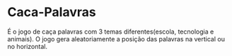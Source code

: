 # Caca-Palavras
É o jogo de caça palavras com 3 temas diferentes(escola, tecnologia e animais). O jogo gera aleatoriamente a posição das palavras na vertical ou no horizontal.
